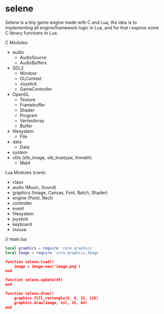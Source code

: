 # selene

Selene is a tiny game engine made with C and Lua, the idea is to implementing all engine/framework logic in Lua, and for that i expose some C library functions to Lua.

C Modules:
- audio
    - AudioSource
    - AudioBuffers
- SDL2
    - Window
    - GLContext
    - Joystick
    - GameController
- OpenGL
    - Texture
    - Framebuffer
    - Shader
    - Program
    - VertexArray
    - Buffer
- filesystem
    - File
- data
    - Data
- system
- utils (stb_image, stb_truetype, linmath)
    - Mat4

Lua Modules (core):
- class
- audio (Music, Sound)
- graphics (Image, Canvas, Font, Batch, Shader)
- engine (Point, Rect)
- controller
- event
- filesystem
- joystick
- keyboard
- mouse

// main.lua
```lua
local graphics = require 'core.graphics'
local Image = require 'core.graphics.Image

function selene.load()
    image = Image:new('image.png')
end

function selene.update(dt)
end

function selene.draw()
    graphics.fill_rectangle(0, 0, 32, 128)
    graphics.draw(image, nil, 32, 64)
end
```